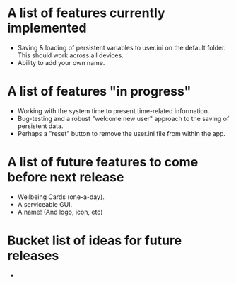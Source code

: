 # A list of features currently implemented

- Saving & loading of persistent variables to user.ini on the default folder. This should work across all devices.
- Ability to add your own name.

# A list of features "in progress"

- Working with the system time to present time-related information.
- Bug-testing and a robust "welcome new user" approach to the saving of persistent data.
- Perhaps a "reset" button to remove the user.ini file from within the app.

# A list of future features to come before next release

- Wellbeing Cards (one-a-day).
- A serviceable GUI.
- A name! (And logo, icon, etc)

# Bucket list of ideas for future releases

- 